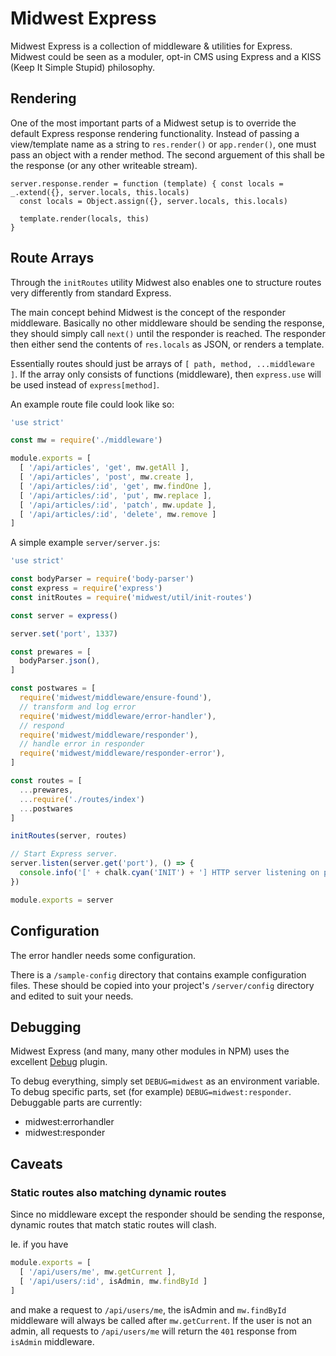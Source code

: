 # Midwest Express

Midwest Express is a collection of middleware & utilities for Express.  Midwest
could be seen as a moduler, opt-in CMS using Express and a KISS (Keep It Simple
Stupid) philosophy.

## Rendering

One of the most important parts of a Midwest setup is to override the default
Express response rendering functionality. Instead of passing a view/template
name as a string to `res.render()` or `app.render()`, one must pass an object with
a render method. The second arguement of this shall be the response (or any
other writeable stream).

```
server.response.render = function (template) { const locals = _.extend({}, server.locals, this.locals)
  const locals = Object.assign({}, server.locals, this.locals)

  template.render(locals, this)
}
```

## Route Arrays

Through the `initRoutes` utility Midwest also enables one to structure routes very
differently from standard Express.

The main concept behind Midwest is the concept of the responder middleware.
Basically no other middleware should be sending the response, they should simply
call `next()` until the responder is reached. The responder then either
send the contents of `res.locals` as JSON, or renders a template.

Essentially routes should just be arrays of `[ path, method, ...middleware ]`.
If the array only consists of functions (middleware), then `express.use` will
be used instead of `express[method]`.

An example route file could look like so:

```js
'use strict'

const mw = require('./middleware')

module.exports = [
  [ '/api/articles', 'get', mw.getAll ],
  [ '/api/articles', 'post', mw.create ],
  [ '/api/articles/:id', 'get', mw.findOne ],
  [ '/api/articles/:id', 'put', mw.replace ],
  [ '/api/articles/:id', 'patch', mw.update ],
  [ '/api/articles/:id', 'delete', mw.remove ]
]
```

A simple example `server/server.js`:

```js
'use strict'

const bodyParser = require('body-parser')
const express = require('express')
const initRoutes = require('midwest/util/init-routes')

const server = express()

server.set('port', 1337)

const prewares = [
  bodyParser.json(),
]

const postwares = [
  require('midwest/middleware/ensure-found'),
  // transform and log error
  require('midwest/middleware/error-handler'),
  // respond
  require('midwest/middleware/responder'),
  // handle error in responder
  require('midwest/middleware/responder-error'),
]

const routes = [
  ...prewares,
  ...require('./routes/index')
  ...postwares
]

initRoutes(server, routes)

// Start Express server.
server.listen(server.get('port'), () => {
  console.info('[' + chalk.cyan('INIT') + '] HTTP server listening on port %d in %s mode', server.get('port'), server.get('env'))
})

module.exports = server
```

## Configuration

The error handler needs some configuration.

There is a `/sample-config` directory that contains example configuration
files.  These should be copied into your project's `/server/config` directory
and edited to suit your needs.

## Debugging

Midwest Express (and many, many other modules in NPM) uses the excellent
[Debug](https://github.com/visionmedia/debug) plugin.

To debug everything, simply set `DEBUG=midwest` as an environment variable. To
debug specific parts, set (for example) `DEBUG=midwest:responder`. Debuggable
parts are currently:

- midwest:errorhandler
- midwest:responder

## Caveats

### Static routes also matching dynamic routes

Since no middleware except the responder should be sending the response,
dynamic routes that match static routes will clash.

Ie. if you have 

```js
module.exports = [
  [ '/api/users/me', mw.getCurrent ],
  [ '/api/users/:id', isAdmin, mw.findById ]
]
```

and make a request to `/api/users/me`, the isAdmin
and `mw.findById` middleware will always be called after `mw.getCurrent`.
If the user is not an admin, all requests to `/api/users/me` will return
the `401` response from `isAdmin` middleware.
